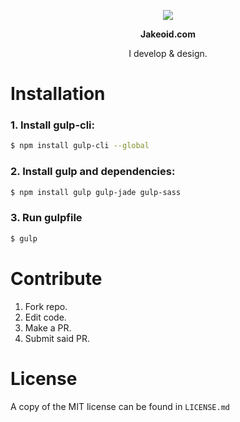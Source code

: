 <p style="text-align:center;"><img src="http://jakeoid.com/img/meta-icon.png"></p>

<div align="center">
	<p><b>Jakeoid.com</b></p>
	<p>I develop &amp; design.</p>
</div>

# Installation

### 1. Install gulp-cli:

```sh
$ npm install gulp-cli --global
```

### 2. Install gulp and dependencies:
```sh
$ npm install gulp gulp-jade gulp-sass
```

### 3. Run gulpfile
```sh
$ gulp
```

# Contribute

1. Fork repo.
2. Edit code.
3. Make a PR.
4. Submit said PR.

# License

A copy of the MIT license can be found in `LICENSE.md`
